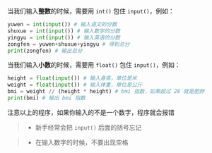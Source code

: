 当我们输入**整数**的时候，需要用 `int()` 包住 `input()`，例如：

```py
yuwen = int(input()) # 输入语文的分数
shuxue = int(input()) # 输入数学的分数
yingyu = int(input()) # 输入英语的分数
zongfen = yuwen+shuxue+yingyu # 得到总分
print(zongfen) # 输出总分
```

当我们输入**小数**的时候，需要用 `float()` 包住 `input()`，例如：

```py
height = float(input()) # 输入身高，单位是米
weight = float(input()) # 输入体重，单位是公斤
bmi = weight // (height * height) # bmi 指数，如果超过 28 就是肥胖
print(bmi) # 输出 bmi 指数
```

注意以上的程序，如果你输入的不是一个数字，程序就会报错


> * 新手经常会把 `input()` 后面的括号忘记

> * 在输入数字的时候，不要出现空格
